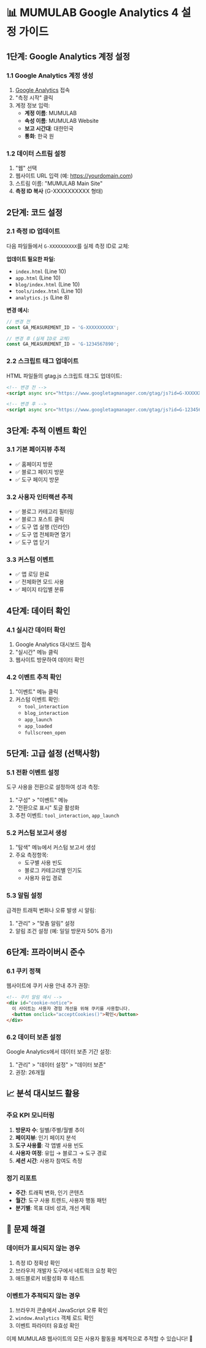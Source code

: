 # 📊 MUMULAB Google Analytics 4 설정 가이드

## 1단계: Google Analytics 계정 설정

### 1.1 Google Analytics 계정 생성
1. [Google Analytics](https://analytics.google.com/) 접속
2. "측정 시작" 클릭
3. 계정 정보 입력:
   - **계정 이름**: MUMULAB
   - **속성 이름**: MUMULAB Website
   - **보고 시간대**: 대한민국
   - **통화**: 한국 원

### 1.2 데이터 스트림 설정
1. "웹" 선택
2. 웹사이트 URL 입력 (예: https://yourdomain.com)
3. 스트림 이름: "MUMULAB Main Site"
4. **측정 ID 복사** (G-XXXXXXXXXX 형태)

## 2단계: 코드 설정

### 2.1 측정 ID 업데이트
다음 파일들에서 `G-XXXXXXXXXX`를 실제 측정 ID로 교체:

**업데이트 필요한 파일:**
- `index.html` (Line 10)
- `app.html` (Line 10)
- `blog/index.html` (Line 10)
- `tools/index.html` (Line 10)
- `analytics.js` (Line 8)

**변경 예시:**
```javascript
// 변경 전
const GA_MEASUREMENT_ID = 'G-XXXXXXXXXX';

// 변경 후 (실제 ID로 교체)
const GA_MEASUREMENT_ID = 'G-1234567890';
```

### 2.2 스크립트 태그 업데이트
HTML 파일들의 gtag.js 스크립트 태그도 업데이트:
```html
<!-- 변경 전 -->
<script async src="https://www.googletagmanager.com/gtag/js?id=G-XXXXXXXXXX"></script>

<!-- 변경 후 -->
<script async src="https://www.googletagmanager.com/gtag/js?id=G-1234567890"></script>
```

## 3단계: 추적 이벤트 확인

### 3.1 기본 페이지뷰 추적
- ✅ 홈페이지 방문
- ✅ 블로그 페이지 방문  
- ✅ 도구 페이지 방문

### 3.2 사용자 인터랙션 추적
- ✅ 블로그 카테고리 필터링
- ✅ 블로그 포스트 클릭
- ✅ 도구 앱 실행 (인라인)
- ✅ 도구 앱 전체화면 열기
- ✅ 도구 앱 닫기

### 3.3 커스텀 이벤트
- ✅ 앱 로딩 완료
- ✅ 전체화면 모드 사용
- ✅ 페이지 타입별 분류

## 4단계: 데이터 확인

### 4.1 실시간 데이터 확인
1. Google Analytics 대시보드 접속
2. "실시간" 메뉴 클릭
3. 웹사이트 방문하여 데이터 확인

### 4.2 이벤트 추적 확인
1. "이벤트" 메뉴 클릭
2. 커스텀 이벤트 확인:
   - `tool_interaction`
   - `blog_interaction`
   - `app_launch`
   - `app_loaded`
   - `fullscreen_open`

## 5단계: 고급 설정 (선택사항)

### 5.1 전환 이벤트 설정
도구 사용을 전환으로 설정하여 성과 측정:
1. "구성" > "이벤트" 메뉴
2. "전환으로 표시" 토글 활성화
3. 추천 이벤트: `tool_interaction`, `app_launch`

### 5.2 커스텀 보고서 생성
1. "탐색" 메뉴에서 커스텀 보고서 생성
2. 주요 측정항목:
   - 도구별 사용 빈도
   - 블로그 카테고리별 인기도
   - 사용자 유입 경로

### 5.3 알림 설정
급격한 트래픽 변화나 오류 발생 시 알림:
1. "관리" > "맞춤 알림" 설정
2. 알림 조건 설정 (예: 일일 방문자 50% 증가)

## 6단계: 프라이버시 준수

### 6.1 쿠키 정책
웹사이트에 쿠키 사용 안내 추가 권장:
```html
<!-- 쿠키 알림 예시 -->
<div id="cookie-notice">
  이 사이트는 사용자 경험 개선을 위해 쿠키를 사용합니다.
  <button onclick="acceptCookies()">확인</button>
</div>
```

### 6.2 데이터 보존 설정
Google Analytics에서 데이터 보존 기간 설정:
1. "관리" > "데이터 설정" > "데이터 보존"
2. 권장: 26개월

## 📈 분석 대시보드 활용

### 주요 KPI 모니터링
1. **방문자 수**: 일별/주별/월별 추이
2. **페이지뷰**: 인기 페이지 분석
3. **도구 사용률**: 각 앱별 사용 빈도
4. **사용자 여정**: 유입 → 블로그 → 도구 경로
5. **세션 시간**: 사용자 참여도 측정

### 정기 리포트
- **주간**: 트래픽 변화, 인기 콘텐츠
- **월간**: 도구 사용 트렌드, 사용자 행동 패턴
- **분기별**: 목표 대비 성과, 개선 계획

## 🔧 문제 해결

### 데이터가 표시되지 않는 경우
1. 측정 ID 정확성 확인
2. 브라우저 개발자 도구에서 네트워크 요청 확인
3. 애드블로커 비활성화 후 테스트

### 이벤트가 추적되지 않는 경우
1. 브라우저 콘솔에서 JavaScript 오류 확인
2. `window.Analytics` 객체 로드 확인
3. 이벤트 파라미터 유효성 확인

이제 MUMULAB 웹사이트의 모든 사용자 활동을 체계적으로 추적할 수 있습니다! 🎉